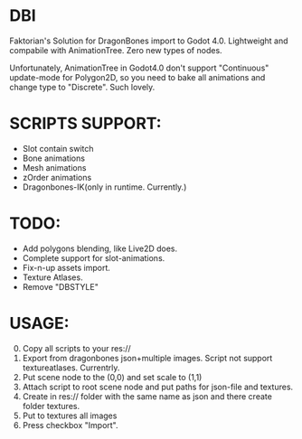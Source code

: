 # DBI
Faktorian's Solution for DragonBones import to Godot 4.0. Lightweight and compabile with AnimationTree. Zero new types of nodes.

Unfortunately, AnimationTree in Godot4.0 don't support "Continuous" update-mode for Polygon2D, so you need to bake all animations and change type to "Discrete". Such lovely.

# SCRIPTS SUPPORT:
* Slot contain switch
* Bone animations
* Mesh animations
* zOrder animations
* Dragonbones-IK(only in runtime. Currently.)

# TODO:
- Add polygons blending, like Live2D does.
- Complete support for slot-animations.
- Fix-n-up assets import.
- Texture Atlases.
- Remove "DBSTYLE"

# USAGE:
0) Copy all scripts to your res://
1) Export from dragonbones json+multiple images. Script not support textureatlases. Currentrly.
2) Put scene node to the (0,0) and set scale to (1,1)
3) Attach script to root scene node and put paths for json-file and textures.
4) Create in res:// folder with the same name as json and there create folder textures.
5) Put to textures all images
6) Press checkbox "Import".
